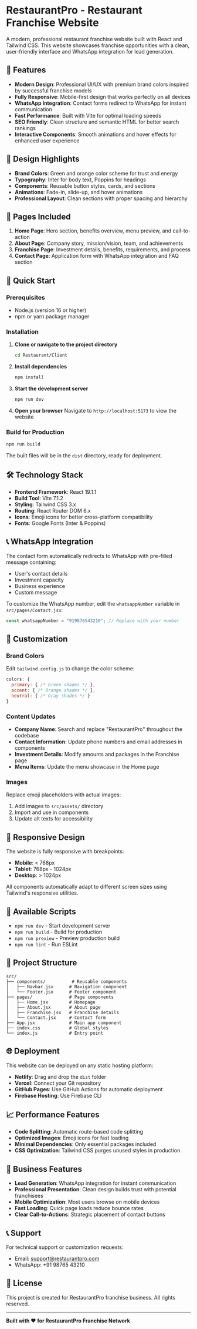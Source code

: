 # RestaurantPro - Restaurant Franchise Website

A modern, professional restaurant franchise website built with React and Tailwind CSS. This website showcases franchise opportunities with a clean, user-friendly interface and WhatsApp integration for lead generation.

## 🌟 Features

- **Modern Design**: Professional UI/UX with premium brand colors inspired by successful franchise models
- **Fully Responsive**: Mobile-first design that works perfectly on all devices
- **WhatsApp Integration**: Contact forms redirect to WhatsApp for instant communication
- **Fast Performance**: Built with Vite for optimal loading speeds
- **SEO Friendly**: Clean structure and semantic HTML for better search rankings
- **Interactive Components**: Smooth animations and hover effects for enhanced user experience

## 🎨 Design Highlights

- **Brand Colors**: Green and orange color scheme for trust and energy
- **Typography**: Inter for body text, Poppins for headings
- **Components**: Reusable button styles, cards, and sections
- **Animations**: Fade-in, slide-up, and hover animations
- **Professional Layout**: Clean sections with proper spacing and hierarchy

## 📱 Pages Included

1. **Home Page**: Hero section, benefits overview, menu preview, and call-to-action
2. **About Page**: Company story, mission/vision, team, and achievements
3. **Franchise Page**: Investment details, benefits, requirements, and process
4. **Contact Page**: Application form with WhatsApp integration and FAQ section

## 🚀 Quick Start

### Prerequisites
- Node.js (version 16 or higher)
- npm or yarn package manager

### Installation

1. **Clone or navigate to the project directory**
   ```bash
   cd Restaurant/Client
   ```

2. **Install dependencies**
   ```bash
   npm install
   ```

3. **Start the development server**
   ```bash
   npm run dev
   ```

4. **Open your browser**
   Navigate to `http://localhost:5173` to view the website

### Build for Production

```bash
npm run build
```

The built files will be in the `dist` directory, ready for deployment.

## 🛠️ Technology Stack

- **Frontend Framework**: React 19.1.1
- **Build Tool**: Vite 7.1.2
- **Styling**: Tailwind CSS 3.x
- **Routing**: React Router DOM 6.x
- **Icons**: Emoji icons for better cross-platform compatibility
- **Fonts**: Google Fonts (Inter & Poppins)

## 📞 WhatsApp Integration

The contact form automatically redirects to WhatsApp with pre-filled message containing:
- User's contact details
- Investment capacity
- Business experience
- Custom message

To customize the WhatsApp number, edit the `whatsappNumber` variable in `src/pages/Contact.jsx`:

```javascript
const whatsappNumber = "919876543210"; // Replace with your number
```

## 🎨 Customization

### Brand Colors
Edit `tailwind.config.js` to change the color scheme:

```javascript
colors: {
  primary: { /* Green shades */ },
  accent: { /* Orange shades */ },
  neutral: { /* Gray shades */ }
}
```

### Content Updates
- **Company Name**: Search and replace "RestaurantPro" throughout the codebase
- **Contact Information**: Update phone numbers and email addresses in components
- **Investment Details**: Modify amounts and packages in the Franchise page
- **Menu Items**: Update the menu showcase in the Home page

### Images
Replace emoji placeholders with actual images:
1. Add images to `src/assets/` directory
2. Import and use in components
3. Update alt texts for accessibility

## 📱 Responsive Design

The website is fully responsive with breakpoints:
- **Mobile**: < 768px
- **Tablet**: 768px - 1024px
- **Desktop**: > 1024px

All components automatically adapt to different screen sizes using Tailwind's responsive utilities.

## 🔧 Available Scripts

- `npm run dev` - Start development server
- `npm run build` - Build for production
- `npm run preview` - Preview production build
- `npm run lint` - Run ESLint

## 📁 Project Structure

```
src/
├── components/          # Reusable components
│   ├── Navbar.jsx      # Navigation component
│   └── Footer.jsx      # Footer component
├── pages/              # Page components
│   ├── Home.jsx        # Homepage
│   ├── About.jsx       # About page
│   ├── Franchise.jsx   # Franchise details
│   └── Contact.jsx     # Contact form
├── App.jsx             # Main app component
├── index.css           # Global styles
└── index.js            # Entry point
```

## 🌐 Deployment

This website can be deployed on any static hosting platform:

- **Netlify**: Drag and drop the `dist` folder
- **Vercel**: Connect your Git repository
- **GitHub Pages**: Use GitHub Actions for automatic deployment
- **Firebase Hosting**: Use Firebase CLI

## 📈 Performance Features

- **Code Splitting**: Automatic route-based code splitting
- **Optimized Images**: Emoji icons for fast loading
- **Minimal Dependencies**: Only essential packages included
- **CSS Optimization**: Tailwind CSS purges unused styles in production

## 🎯 Business Features

- **Lead Generation**: WhatsApp integration for instant communication
- **Professional Presentation**: Clean design builds trust with potential franchisees
- **Mobile Optimization**: Most users browse on mobile devices
- **Fast Loading**: Quick page loads reduce bounce rates
- **Clear Call-to-Actions**: Strategic placement of contact buttons

## 📞 Support

For technical support or customization requests:
- Email: support@restaurantpro.com
- WhatsApp: +91 98765 43210

## 📄 License

This project is created for RestaurantPro franchise business. All rights reserved.

---

**Built with ❤️ for RestaurantPro Franchise Network**
